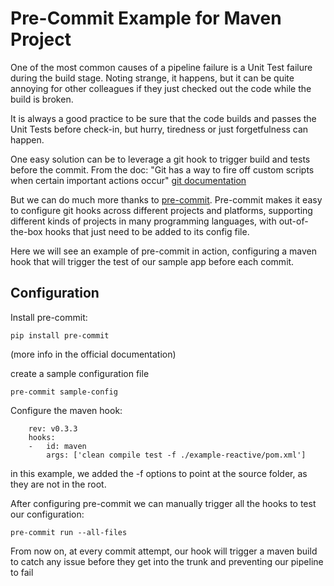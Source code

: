 # Pre-Commit Example for Maven Project 
One of the most common causes of a pipeline failure is a Unit Test failure during the build stage. Noting strange, it happens, but it can be quite annoying for other colleagues if they just checked out the code while the build is broken.

It is always a good practice to be sure that the code builds and passes the Unit Tests before check-in, but hurry, tiredness or just forgetfulness can happen.

One easy solution can be to leverage a git hook to trigger build and tests before the commit. From the doc: "Git has a way to fire off custom scripts when certain important actions occur" [git documentation](https://git-scm.com/book/en/v2/Customizing-Git-Git-Hooks)

But we can do much more thanks to [pre-commit](https://pre-commit.com/#intro). Pre-commit makes it easy to configure git hooks across different projects and platforms, supporting different kinds of projects in many programming languages, with out-of-the-box hooks that just need to be added to its config file.

Here we will see an example of pre-commit in action, configuring a maven hook that will trigger the test of our sample app before each commit.

## Configuration
Install pre-commit:
```
pip install pre-commit
```
(more info in the official documentation)

create a sample configuration file
```
pre-commit sample-config
```
Configure the maven hook:
```-   repo: https://github.com/ejba/pre-commit-maven
    rev: v0.3.3
    hooks:
    -   id: maven
        args: ['clean compile test -f ./example-reactive/pom.xml']
```
in this example, we added the -f options to point at the source folder, as they are not in the root.

After configuring pre-commit we can manually trigger all the hooks to test our configuration:
```
pre-commit run --all-files
```
From now on, at every commit attempt, our hook will trigger a maven build to catch any issue before they get into the trunk and preventing our pipeline to fail
